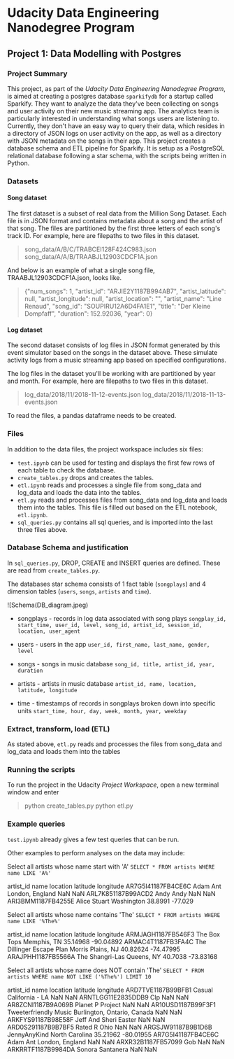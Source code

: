 # Udacity Data Engineering Nanodegree Program
## Project 1: Data Modelling with Postgres

### Project Summary
This project, as part of the *Udacity Data Engineering Nanodegree Program*, is aimed at creating a postgres database `sparkifydb` for a startup called Sparkify. They want to analyze the data they've been collecting on songs and user activity on their new music streaming app. The analytics team is particularly interested in understanding what songs users are listening to. Currently, they don't have an easy way to query their data, which resides in a directory of JSON logs on user activity on the app, as well as a directory with JSON metadata on the songs in their app.
This project creates a database schema and ETL pipeline for Sparkify. It is setup as a PostgreSQL relational database following a star schema, with the scripts being written in Python.

### Datasets
#### Song dataset
The first dataset is a subset of real data from the Million Song Dataset. Each file is in JSON format and contains metadata about a song and the artist of that song. The files are partitioned by the first three letters of each song's track ID. For example, here are filepaths to two files in this dataset.

> song_data/A/B/C/TRABCEI128F424C983.json
> song_data/A/A/B/TRAABJL12903CDCF1A.json

And below is an example of what a single song file, TRAABJL12903CDCF1A.json, looks like.

> {"num_songs": 1, "artist_id": "ARJIE2Y1187B994AB7", "artist_latitude": null, "artist_longitude": null, "artist_location": "", "artist_name": "Line Renaud", "song_id": "SOUPIRU12A6D4FA1E1", "title": "Der Kleine Dompfaff", "duration": 152.92036, "year": 0}

#### Log dataset
The second dataset consists of log files in JSON format generated by this event simulator based on the songs in the dataset above. These simulate activity logs from a music streaming app based on specified configurations.

The log files in the dataset you'll be working with are partitioned by year and month. For example, here are filepaths to two files in this dataset.

> log_data/2018/11/2018-11-12-events.json
> log_data/2018/11/2018-11-13-events.json

To read the files, a pandas dataframe needs to be created.

### Files
In addition to the data files, the project workspace includes six files:

- `test.ipynb` can be used for testing and displays the first few rows of each table to check the database.
- `create_tables.py` drops and creates the tables.
- `etl.ipynb` reads and processes a single file from song_data and log_data and loads the data into the tables. 
- `etl.py` reads and processes files from song_data and log_data and loads them into the tables. This file is filled out based on the ETL notebook, `etl.ipynb`.
- `sql_queries.py` contains all sql queries, and is imported into the last three files above.

### Database Schema and justification
In `sql_queries.py`, DROP, CREATE and INSERT queries are defined. These are read from `create_tables.py`.

The databases star schema consists of 1 fact table (`songplays`) and 4 dimension tables (`users`, `songs`, `artists` and `time`).

![Schema(DB_diagram.jpeg)

- songplays - records in log data associated with song plays
`songplay_id, start_time, user_id, level, song_id, artist_id, session_id, location, user_agent`

- users - users in the app
`user_id, first_name, last_name, gender, level`
- songs - songs in music database
`song_id, title, artist_id, year, duration`
- artists - artists in music database
`artist_id, name, location, latitude, longitude`
- time - timestamps of records in songplays broken down into specific units
`start_time, hour, day, week, month, year, weekday`

### Extract, transform, load (ETL)
As stated above, `etl.py` reads and processes the files from song_data and log_data and loads them into the tables

### Running the scripts
To run the project in the Udacity *Project Workspace*, open a new terminal window and enter

> python create_tables.py
> python etl.py

### Example queries
`test.ipynb` already gives a few test queries that can be run.

Other examples to perform analyses on the data may include:

Select all artists whose name start with 'A'
`SELECT * FROM artists WHERE name LIKE 'A%'`

artist_id	name	location	latitude	longitude
AR7G5I41187FB4CE6C	Adam Ant	London, England	NaN	NaN
ARL7K851187B99ACD2	Andy Andy		NaN	NaN
ARI3BMM1187FB4255E	Alice Stuart	Washington	38.8991	-77.029


Select all artists whose name contains 'The'
`SELECT * FROM artists WHERE name LIKE '%The%'`

artist_id	name	location	latitude	longitude
ARMJAGH1187FB546F3	The Box Tops	Memphis, TN	35.14968	-90.04892
ARMAC4T1187FB3FA4C	The Dillinger Escape Plan	Morris Plains, NJ	40.82624	-74.47995
ARAJPHH1187FB5566A	The Shangri-Las	Queens, NY	40.7038	-73.83168


Select all artists whose name does NOT contain 'The'
`SELECT * FROM artists WHERE name NOT LIKE ('%The%') LIMIT 10`

artist_id	name	location	latitude	longitude
ARD7TVE1187B99BFB1	Casual	California - LA	NaN	NaN
ARNTLGG11E2835DDB9	Clp		NaN	NaN
AR8ZCNI1187B9A069B	Planet P Project		NaN	NaN
AR10USD1187B99F3F1	Tweeterfriendly Music	Burlington, Ontario, Canada	NaN	NaN
ARKFYS91187B98E58F	Jeff And Sheri Easter		NaN	NaN
ARD0S291187B9B7BF5	Rated R	Ohio	NaN	NaN
ARGSJW91187B9B1D6B	JennyAnyKind	North Carolina	35.21962	-80.01955
AR7G5I41187FB4CE6C	Adam Ant	London, England	NaN	NaN
ARXR32B1187FB57099	Gob		NaN	NaN
ARKRRTF1187B9984DA	Sonora Santanera		NaN	NaN




